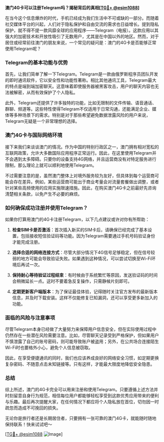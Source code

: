 **澳门4G卡可以注册Telegram吗？揭秘背后的真相[[TG💪+ @esim1088](https://t.me/s/esim1088)]**

在当今这个信息爆炸的时代，手机已经成为我们生活中不可或缺的一部分。而随着社交媒体平台的兴起，人们对于隐私保护和自由交流的需求也日益增长。提到隐私保护，就不得不提一款风靡全球的应用程序——Telegram（电报）。这款应用以其强大的加密技术和开放性吸引了无数用户，尤其是在中国以外的地区。然而，对于居住或经常前往澳门的朋友来说，一个常见的疑问是：澳门的4G卡是否能够正常使用Telegram呢？

### Telegram的基本功能与优势

首先，让我们简单了解一下Telegram。Telegram是一款由俄罗斯程序员团队开发的即时通讯软件，它以安全性和功能性著称。相比其他通讯工具，Telegram最大的特点是端到端加密聊天。这意味着即使服务器被黑客攻击，用户的聊天内容也无法被解密，从而有效保护了个人隐私。

此外，Telegram还提供了许多独特的功能，比如无限制的文件传输、语音通话、群聊、频道等。这些特性使得Telegram不仅适用于日常沟通，还能满足企业、媒体等多种场景下的需求。特别是对于那些希望避免数据泄露风险的用户来说，Telegram无疑是一个非常理想的选择。

### 澳门4G卡与国际网络环境

接下来我们来谈谈澳门的情况。作为中国的特别行政区之一，澳门拥有相对宽松的互联网政策，允许大多数国际应用程序正常运行。因此，在这里使用Telegram并不会遇到太多障碍。只要你的设备支持4G网络，并且运营商没有对特定服务进行限制，那么理论上就可以顺利地使用Telegram。

不过需要注意的是，虽然澳门整体上对境外服务较为友好，但具体到每个运营商可能会存在差异。例如，某些运营商可能出于商业考量会对流量套餐做出调整，或者针对某些高频使用的应用实施限速措施。因此，在购买澳门4G卡之前最好先咨询清楚相关条款，以免产生不必要的麻烦。

### 如何确保成功注册并使用Telegram？

如果你打算用澳门的4G卡注册Telegram，以下几点建议或许对你有所帮助：

1. **检查SIM卡是否激活**：首次插入新买的SIM卡后，请确保已经完成了基本设置，包括接收短信验证码等功能。因为Telegram需要通过手机号码验证身份才能完成注册。

2. **选择合适的网络连接方式**：尽管大部分情况下4G信号足够稳定，但在信号较弱的地方可能会导致验证失败。如果遇到这种情况，可以尝试切换至Wi-Fi环境后再试一次。

3. **保持耐心等待验证过程结束**：有时候由于系统繁忙等原因，发送验证码的时间会稍微延长一点。这时不要着急反复操作，只需静候片刻即可。

4. **定期更新客户端版本**：为了保证最佳体验，记得随时关注官方发布的最新版本信息，并及时下载安装。这样不仅能修复已知漏洞，还可以享受更多新加入的功能。

### 面临的风险与注意事项

尽管Telegram本身已经做了大量努力来保障用户信息安全，但在实际使用过程中仍然存在一些潜在风险需要注意。比如，尽管聊天记录受到严格保护，但如果用户不慎泄露了自己的账号密码，则可能导致账户被盗用；另外，在公共场合连接陌生Wi-Fi时也要格外小心，避免个人信息被窃取。

因此，在享受便捷通讯的同时，我们也应该养成良好的网络安全习惯，如定期更换复杂密码、不随意点击未知链接等。只有这样，才能最大限度地降低安全隐患。

### 总结

综上所述，澳门的4G卡完全可以用来注册和使用Telegram。只要遵循上述方法并时刻留意自身行为规范，相信每位用户都能够轻松享受到这款优秀应用带来的便利与乐趣。最后再次提醒大家，在任何情况下都应将个人隐私放在首位，切勿因一时疏忽而造成不可挽回的损失。

无论你是旅行者还是长期居住者，只要拥有一张可靠的澳门4G卡，就能随时随地保持联系！快来试试吧～

[[TG💪+ @esim1088](https://t.me/s/esim1088) ![Image](https://i.postimg.cc/4NQfJmqS/Snipaste-2025-05-13-00-14-12.png)]